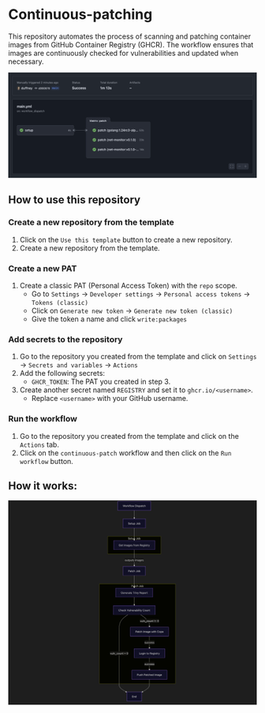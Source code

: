 # Continuous-patching

This repository automates the process of scanning and patching container images from GitHub Container Registry (GHCR). The workflow ensures that images are continuously checked for vulnerabilities and updated when necessary.

![Actions](imgs/actions.png)

## How to use this repository

### Create a new repository from the template

1. Click on the `Use this template` button to create a new repository.
2. Create a new repository from the template.

### Create a new PAT

1. Create a classic PAT (Personal Access Token) with the `repo` scope.
   - Go to `Settings` -> `Developer settings` -> `Personal access tokens` -> `Tokens (classic)`
   - Click on `Generate new token` -> `Generate new token (classic)`
   - Give the token a name and click `write:packages`

### Add secrets to the repository

1. Go to the repository you created from the template and click on `Settings` -> `Secrets and variables` -> `Actions`
2. Add the following secrets:
   - `GHCR_TOKEN`: The PAT you created in step 3.
3. Create another secret named `REGISTRY` and set it to `ghcr.io/<username>`.
   - Replace `<username>` with your GitHub username.

### Run the workflow

1. Go to the repository you created from the template and click on the `Actions` tab.
2. Click on the `continuous-patch` workflow and then click on the `Run workflow` button.

## How it works:

![Workflow](imgs/workflow.png)
